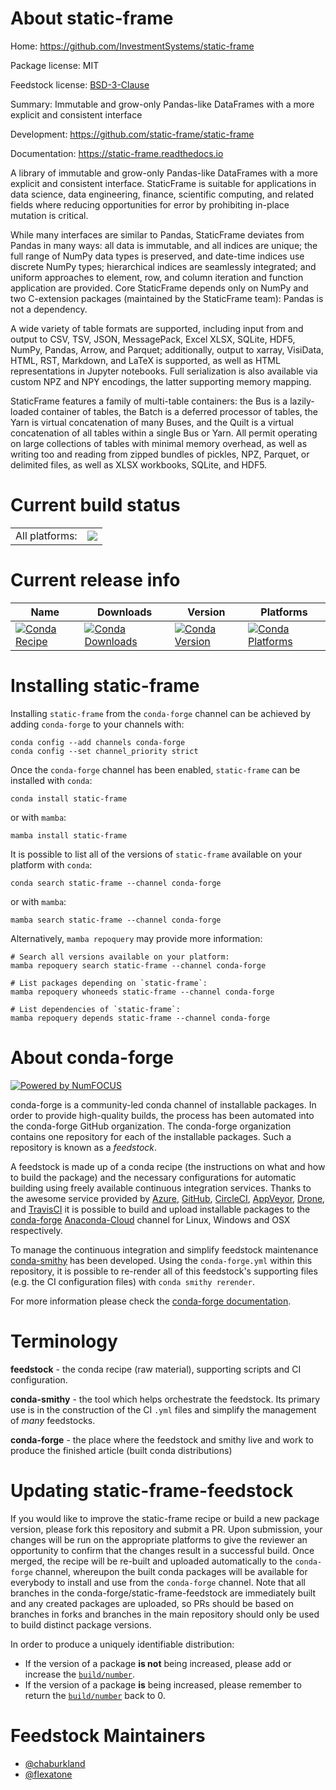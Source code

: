 About static-frame
==================

Home: https://github.com/InvestmentSystems/static-frame

Package license: MIT

Feedstock license: [BSD-3-Clause](https://github.com/conda-forge/static-frame-feedstock/blob/main/LICENSE.txt)

Summary: Immutable and grow-only Pandas-like DataFrames with a more explicit and consistent interface

Development: https://github.com/static-frame/static-frame

Documentation: https://static-frame.readthedocs.io

A library of immutable and grow-only Pandas-like DataFrames with a more explicit and consistent interface. StaticFrame is suitable for applications in data science, data engineering, finance, scientific computing, and related fields where reducing opportunities for error by prohibiting in-place mutation is critical.

While many interfaces are similar to Pandas, StaticFrame deviates from Pandas in many ways: all data is immutable, and all indices are unique; the full range of NumPy data types is preserved, and date-time indices use discrete NumPy types; hierarchical indices are seamlessly integrated; and uniform approaches to element, row, and column iteration and function application are provided. Core StaticFrame depends only on NumPy and two C-extension packages (maintained by the StaticFrame team): Pandas is not a dependency.

A wide variety of table formats are supported, including input from and output to CSV, TSV, JSON, MessagePack, Excel XLSX, SQLite, HDF5, NumPy, Pandas, Arrow, and Parquet; additionally, output to xarray, VisiData, HTML, RST, Markdown, and LaTeX is supported, as well as HTML representations in Jupyter notebooks. Full serialization is also available via custom NPZ and NPY encodings, the latter supporting memory mapping.

StaticFrame features a family of multi-table containers: the Bus is a lazily-loaded container of tables, the Batch is a deferred processor of tables, the Yarn is virtual concatenation of many Buses, and the Quilt is a virtual concatenation of all tables within a single Bus or Yarn. All permit operating on large collections of tables with minimal memory overhead, as well as writing too and reading from zipped bundles of pickles, NPZ, Parquet, or delimited files, as well as XLSX workbooks, SQLite, and HDF5.


Current build status
====================


<table><tr><td>All platforms:</td>
    <td>
      <a href="https://dev.azure.com/conda-forge/feedstock-builds/_build/latest?definitionId=6190&branchName=main">
        <img src="https://dev.azure.com/conda-forge/feedstock-builds/_apis/build/status/static-frame-feedstock?branchName=main">
      </a>
    </td>
  </tr>
</table>

Current release info
====================

| Name | Downloads | Version | Platforms |
| --- | --- | --- | --- |
| [![Conda Recipe](https://img.shields.io/badge/recipe-static--frame-green.svg)](https://anaconda.org/conda-forge/static-frame) | [![Conda Downloads](https://img.shields.io/conda/dn/conda-forge/static-frame.svg)](https://anaconda.org/conda-forge/static-frame) | [![Conda Version](https://img.shields.io/conda/vn/conda-forge/static-frame.svg)](https://anaconda.org/conda-forge/static-frame) | [![Conda Platforms](https://img.shields.io/conda/pn/conda-forge/static-frame.svg)](https://anaconda.org/conda-forge/static-frame) |

Installing static-frame
=======================

Installing `static-frame` from the `conda-forge` channel can be achieved by adding `conda-forge` to your channels with:

```
conda config --add channels conda-forge
conda config --set channel_priority strict
```

Once the `conda-forge` channel has been enabled, `static-frame` can be installed with `conda`:

```
conda install static-frame
```

or with `mamba`:

```
mamba install static-frame
```

It is possible to list all of the versions of `static-frame` available on your platform with `conda`:

```
conda search static-frame --channel conda-forge
```

or with `mamba`:

```
mamba search static-frame --channel conda-forge
```

Alternatively, `mamba repoquery` may provide more information:

```
# Search all versions available on your platform:
mamba repoquery search static-frame --channel conda-forge

# List packages depending on `static-frame`:
mamba repoquery whoneeds static-frame --channel conda-forge

# List dependencies of `static-frame`:
mamba repoquery depends static-frame --channel conda-forge
```


About conda-forge
=================

[![Powered by
NumFOCUS](https://img.shields.io/badge/powered%20by-NumFOCUS-orange.svg?style=flat&colorA=E1523D&colorB=007D8A)](https://numfocus.org)

conda-forge is a community-led conda channel of installable packages.
In order to provide high-quality builds, the process has been automated into the
conda-forge GitHub organization. The conda-forge organization contains one repository
for each of the installable packages. Such a repository is known as a *feedstock*.

A feedstock is made up of a conda recipe (the instructions on what and how to build
the package) and the necessary configurations for automatic building using freely
available continuous integration services. Thanks to the awesome service provided by
[Azure](https://azure.microsoft.com/en-us/services/devops/), [GitHub](https://github.com/),
[CircleCI](https://circleci.com/), [AppVeyor](https://www.appveyor.com/),
[Drone](https://cloud.drone.io/welcome), and [TravisCI](https://travis-ci.com/)
it is possible to build and upload installable packages to the
[conda-forge](https://anaconda.org/conda-forge) [Anaconda-Cloud](https://anaconda.org/)
channel for Linux, Windows and OSX respectively.

To manage the continuous integration and simplify feedstock maintenance
[conda-smithy](https://github.com/conda-forge/conda-smithy) has been developed.
Using the ``conda-forge.yml`` within this repository, it is possible to re-render all of
this feedstock's supporting files (e.g. the CI configuration files) with ``conda smithy rerender``.

For more information please check the [conda-forge documentation](https://conda-forge.org/docs/).

Terminology
===========

**feedstock** - the conda recipe (raw material), supporting scripts and CI configuration.

**conda-smithy** - the tool which helps orchestrate the feedstock.
                   Its primary use is in the construction of the CI ``.yml`` files
                   and simplify the management of *many* feedstocks.

**conda-forge** - the place where the feedstock and smithy live and work to
                  produce the finished article (built conda distributions)


Updating static-frame-feedstock
===============================

If you would like to improve the static-frame recipe or build a new
package version, please fork this repository and submit a PR. Upon submission,
your changes will be run on the appropriate platforms to give the reviewer an
opportunity to confirm that the changes result in a successful build. Once
merged, the recipe will be re-built and uploaded automatically to the
`conda-forge` channel, whereupon the built conda packages will be available for
everybody to install and use from the `conda-forge` channel.
Note that all branches in the conda-forge/static-frame-feedstock are
immediately built and any created packages are uploaded, so PRs should be based
on branches in forks and branches in the main repository should only be used to
build distinct package versions.

In order to produce a uniquely identifiable distribution:
 * If the version of a package **is not** being increased, please add or increase
   the [``build/number``](https://docs.conda.io/projects/conda-build/en/latest/resources/define-metadata.html#build-number-and-string).
 * If the version of a package **is** being increased, please remember to return
   the [``build/number``](https://docs.conda.io/projects/conda-build/en/latest/resources/define-metadata.html#build-number-and-string)
   back to 0.

Feedstock Maintainers
=====================

* [@chaburkland](https://github.com/chaburkland/)
* [@flexatone](https://github.com/flexatone/)

